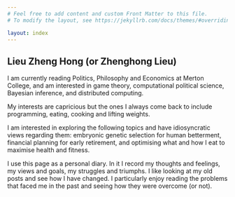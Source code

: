 ```yaml
---
# Feel free to add content and custom Front Matter to this file.
# To modify the layout, see https://jekyllrb.com/docs/themes/#overriding-theme-defaults

layout: index
---
```


## Lieu Zheng Hong (or Zhenghong Lieu)

I am currently reading Politics, Philosophy and Economics at Merton College,
and am interested in game theory, computational political science, Bayesian
inference, and distributed computing.

My interests are capricious but the ones I always come back to include
programming, eating, cooking and lifting weights.

I am interested in exploring the following topics and have idiosyncratic
views regarding them: embryonic genetic selection for human betterment,
financial planning for early retirement, and optimising what and how I eat to
maximise health and fitness.

I use this page as a personal diary. In it I record my thoughts and
feelings, my views and goals, my struggles and triumphs. I like looking at my
old posts and see how I have changed. I particularly enjoy reading the problems
that faced me in the past and seeing how they were overcome (or not).
